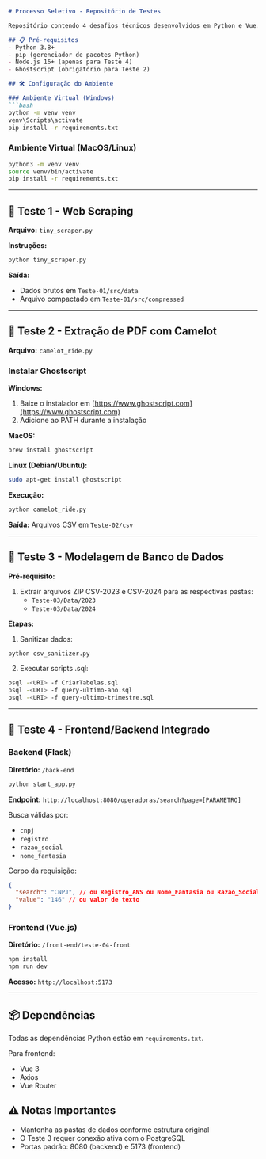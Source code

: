 ```markdown
# Processo Seletivo - Repositório de Testes

Repositório contendo 4 desafios técnicos desenvolvidos em Python e Vue.js.

## 📋 Pré-requisitos
- Python 3.8+
- pip (gerenciador de pacotes Python)
- Node.js 16+ (apenas para Teste 4)
- Ghostscript (obrigatório para Teste 2)

## 🛠 Configuração do Ambiente

### Ambiente Virtual (Windows)
```bash
python -m venv venv
venv\Scripts\activate
pip install -r requirements.txt
```

### Ambiente Virtual (MacOS/Linux)
```bash
python3 -m venv venv
source venv/bin/activate
pip install -r requirements.txt
```

---

## 🧪 Teste 1 - Web Scraping
**Arquivo:** `tiny_scraper.py`

**Instruções:**
```bash
python tiny_scraper.py
```
**Saída:**
- Dados brutos em `Teste-01/src/data`
- Arquivo compactado em `Teste-01/src/compressed`

---

## 🧪 Teste 2 - Extração de PDF com Camelot
**Arquivo:** `camelot_ride.py`

### Instalar Ghostscript
**Windows:**
1. Baixe o instalador em [https://www.ghostscript.com](https://www.ghostscript.com)
2. Adicione ao PATH durante a instalação

**MacOS:**
```bash
brew install ghostscript
```

**Linux (Debian/Ubuntu):**
```bash
sudo apt-get install ghostscript
```

**Execução:**
```bash
python camelot_ride.py
```
**Saída:** Arquivos CSV em `Teste-02/csv`

---

## 🧪 Teste 3 - Modelagem de Banco de Dados
**Pré-requisito:** 
1. Extrair arquivos ZIP CSV-2023 e CSV-2024 para as respectivas pastas:
   - `Teste-03/Data/2023`
   - `Teste-03/Data/2024`

**Etapas:**
1. Sanitizar dados:
```bash
python csv_sanitizer.py
```
2. Executar scripts .sql:
```bash
psql -<URI> -f CriarTabelas.sql
psql -<URI> -f query-ultimo-ano.sql
psql -<URI> -f query-ultimo-trimestre.sql
```
---

## 🧪 Teste 4 - Frontend/Backend Integrado

### Backend (Flask)
**Diretório:** `/back-end`
```bash
python start_app.py
```
**Endpoint:** `http://localhost:8080/operadoras/search?page=[PARAMETRO]`

Busca válidas por:
- `cnpj`
- `registro`
- `razao_social`
- `nome_fantasia`

Corpo da requisição:

```json
{
  "search": "CNPJ", // ou Registro_ANS ou Nome_Fantasia ou Razao_Social,
  "value": "146" // ou valor de texto
}
```

### Frontend (Vue.js)
**Diretório:** `/front-end/teste-04-front`
```bash
npm install
npm run dev
```
**Acesso:** `http://localhost:5173`

---

## 📦 Dependências
Todas as dependências Python estão em `requirements.txt`. 

Para frontend:
- Vue 3
- Axios
- Vue Router

## ⚠️ Notas Importantes
- Mantenha as pastas de dados conforme estrutura original
- O Teste 3 requer conexão ativa com o PostgreSQL
- Portas padrão: 8080 (backend) e 5173 (frontend)
```
